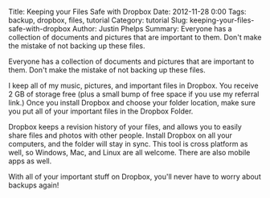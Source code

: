 Title: Keeping your Files Safe with Dropbox
Date: 2012-11-28 0:00
Tags: backup, dropbox, files, tutorial
Category: tutorial
Slug: keeping-your-files-safe-with-dropbox
Author: Justin Phelps
Summary: Everyone has a collection of documents and pictures that are important to them. Don't make the mistake of not backing up these files.

Everyone has a collection of documents and pictures that are important to them. Don't make the mistake of not backing up these files.

I keep all of my music, pictures, and important files in Dropbox. You receive 2 GB of storage free (plus a small bump of free space if you use my referral link.) Once you install Dropbox and choose your folder location, make sure you put all of your important files in the Dropbox Folder.

Dropbox keeps a revision history of your files, and allows you to easily share files and photos with other people. Install Dropbox on all your computers, and the folder will stay in sync. This tool is cross platform as well, so Windows, Mac, and Linux are all welcome. There are also mobile apps as well.

With all of your important stuff on Dropbox, you'll never have to worry about backups again!
